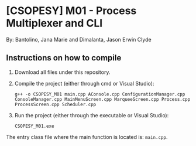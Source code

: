# [CSOPESY] M01 - Process Multiplexer and CLI
By: Bantolino, Jana Marie and Dimalanta, Jason Erwin Clyde

## Instructions on how to compile
1. Download all files under this repository.
2. Compile the project (either through cmd or Visual Studio):

    ```shell
    g++ -o CSOPESY_M01 main.cpp AConsole.cpp ConfigurationManager.cpp ConsoleManager.cpp MainMenuScreen.cpp MarqueeScreen.cpp Process.cpp ProcessScreen.cpp Scheduler.cpp
    ```

3. Run the project (either through the executable or Visual Studio):

    ```shell
    CSOPESY_M01.exe
    ```

The entry class file where the main function is located is: `main.cpp`.
